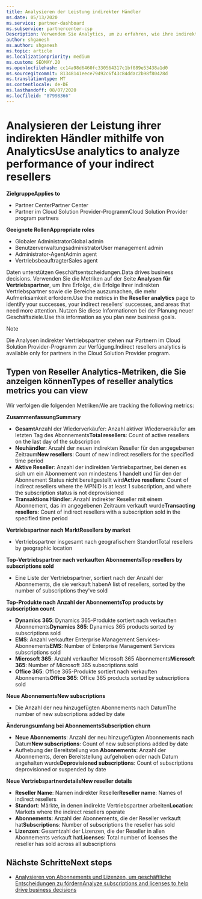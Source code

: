 ```yaml
---
title: Analysieren der Leistung indirekter Händler
ms.date: 05/13/2020
ms.service: partner-dashboard
ms.subservice: partnercenter-csp
Description: Verwenden Sie Analytics, um zu erfahren, wie ihre indirekten Vertriebspartner dies tun, sowohl ihre Erfolge als auch die Bereiche, die möglicherweise mehr Aufmerksamkeit erfordern
author: shganesh
ms.author: shganesh
ms.topic: article
ms.localizationpriority: medium
ms.custom: SEOMAY.20
ms.openlocfilehash: cc14a98d6460fc330564317c1bf089e53438a1d0
ms.sourcegitcommit: 81348141eece79492c6f43c84ddac2b98f80428d
ms.translationtype: MT
ms.contentlocale: de-DE
ms.lasthandoff: 08/07/2020
ms.locfileid: "87998366"
---
```

# <a name="use-analytics-to-analyze-performance-of-your-indirect-resellers"></a><span data-ttu-id="58400-103">Analysieren der Leistung ihrer indirekten Händler mithilfe von Analytics</span><span class="sxs-lookup"><span data-stu-id="58400-103">Use analytics to analyze performance of your indirect resellers</span></span>

<span data-ttu-id="58400-104">**Zielgruppe**</span><span class="sxs-lookup"><span data-stu-id="58400-104">**Applies to**</span></span>

- <span data-ttu-id="58400-105">Partner Center</span><span class="sxs-lookup"><span data-stu-id="58400-105">Partner Center</span></span>
- <span data-ttu-id="58400-106">Partner im Cloud Solution Provider-Programm</span><span class="sxs-lookup"><span data-stu-id="58400-106">Cloud Solution Provider program partners</span></span>

<span data-ttu-id="58400-107">**Geeignete Rollen**</span><span class="sxs-lookup"><span data-stu-id="58400-107">**Appropriate roles**</span></span>

- <span data-ttu-id="58400-108">Globaler Administrator</span><span class="sxs-lookup"><span data-stu-id="58400-108">Global admin</span></span>
- <span data-ttu-id="58400-109">Benutzerverwaltungsadministrator</span><span class="sxs-lookup"><span data-stu-id="58400-109">User management admin</span></span>
- <span data-ttu-id="58400-110">Administrator-Agent</span><span class="sxs-lookup"><span data-stu-id="58400-110">Admin agent</span></span>
- <span data-ttu-id="58400-111">Vertriebsbeauftragter</span><span class="sxs-lookup"><span data-stu-id="58400-111">Sales agent</span></span>

<span data-ttu-id="58400-112">Daten unterstützen Geschäftsentscheidungen.</span><span class="sxs-lookup"><span data-stu-id="58400-112">Data drives business decisions.</span></span> <span data-ttu-id="58400-113">Verwenden Sie die Metriken auf der Seite **Analysen für Vertriebspartner**, um Ihre Erfolge, die Erfolge Ihrer indirekten Vertriebspartner sowie die Bereiche auszumachen, die mehr Aufmerksamkeit erfordern.</span><span class="sxs-lookup"><span data-stu-id="58400-113">Use the metrics in the **Reseller analytics** page to identify your successes, your indirect resellers' successes, and areas that need more attention.</span></span> <span data-ttu-id="58400-114">Nutzen Sie diese Informationen bei der Planung neuer Geschäftsziele.</span><span class="sxs-lookup"><span data-stu-id="58400-114">Use this information as you plan new business goals.</span></span>

> [!NOTE]
> <span data-ttu-id="58400-115">Die Analysen indirekter Vertriebspartner stehen nur Partnern im Cloud Solution Provider-Programm zur Verfügung.</span><span class="sxs-lookup"><span data-stu-id="58400-115">Indirect resellers analytics is available only for partners in the Cloud Solution Provider program.</span></span>

## <a name="types-of-reseller-analytics-metrics-you-can-view"></a><span data-ttu-id="58400-116">Typen von Reseller Analytics-Metriken, die Sie anzeigen können</span><span class="sxs-lookup"><span data-stu-id="58400-116">Types of reseller analytics metrics you can view</span></span>

<span data-ttu-id="58400-117">Wir verfolgen die folgenden Metriken:</span><span class="sxs-lookup"><span data-stu-id="58400-117">We are tracking the following metrics:</span></span>

<span data-ttu-id="58400-118">**Zusammenfassung**</span><span class="sxs-lookup"><span data-stu-id="58400-118">**Summary**</span></span>  
 - <span data-ttu-id="58400-119">**Gesamt**Anzahl der Wiederverkäufer: Anzahl aktiver Wiederverkäufer am letzten Tag des Abonnements</span><span class="sxs-lookup"><span data-stu-id="58400-119">**Total resellers**: Count of active resellers on the last day of the subscription</span></span>  
 - <span data-ttu-id="58400-120">**Neuhändler**: Anzahl der neuen indirekten Reseller für den angegebenen Zeitraum</span><span class="sxs-lookup"><span data-stu-id="58400-120">**New resellers**: Count of new indirect resellers for the specified time period</span></span>  
 - <span data-ttu-id="58400-121">**Aktive Reseller**: Anzahl der indirekten Vertriebspartner, bei denen es sich um ein Abonnement von mindestens 1 handelt und für den der Abonnement Status nicht bereitgestellt wird</span><span class="sxs-lookup"><span data-stu-id="58400-121">**Active resellers**: Count of indirect resellers where the MPNID is at least 1 subscription, and where the subscription status is not deprovisioned</span></span>  
 - <span data-ttu-id="58400-122">**Transaktions Händler**: Anzahl indirekter Reseller mit einem Abonnement, das im angegebenen Zeitraum verkauft wurde</span><span class="sxs-lookup"><span data-stu-id="58400-122">**Transacting resellers**: Count of indirect resellers with a subscription sold in the specified time period</span></span>  

<span data-ttu-id="58400-123">**Vertriebspartner nach Markt**</span><span class="sxs-lookup"><span data-stu-id="58400-123">**Resellers by market**</span></span>  
 - <span data-ttu-id="58400-124">Vertriebspartner insgesamt nach geografischem Standort</span><span class="sxs-lookup"><span data-stu-id="58400-124">Total resellers by geographic location</span></span>  

<span data-ttu-id="58400-125">**Top-Vertriebspartner nach verkauften Abonnements**</span><span class="sxs-lookup"><span data-stu-id="58400-125">**Top resellers by subscriptions sold**</span></span>
 - <span data-ttu-id="58400-126">Eine Liste der Vertriebspartner, sortiert nach der Anzahl der Abonnements, die sie verkauft haben</span><span class="sxs-lookup"><span data-stu-id="58400-126">A list of resellers, sorted by the number of subscriptions they've sold</span></span>  

<span data-ttu-id="58400-127">**Top-Produkte nach Anzahl der Abonnements**</span><span class="sxs-lookup"><span data-stu-id="58400-127">**Top products by subscription count**</span></span>  
 - <span data-ttu-id="58400-128">**Dynamics 365**: Dynamics 365-Produkte sortiert nach verkauften Abonnements</span><span class="sxs-lookup"><span data-stu-id="58400-128">**Dynamics 365**: Dynamics 365 products sorted by subscriptions sold</span></span>  
 - <span data-ttu-id="58400-129">**EMS**: Anzahl verkaufter Enterprise Management Services-Abonnements</span><span class="sxs-lookup"><span data-stu-id="58400-129">**EMS**: Number of Enterprise Management Services subscriptions sold</span></span>  
 - <span data-ttu-id="58400-130">**Microsoft 365**: Anzahl verkaufter Microsoft 365 Abonnements</span><span class="sxs-lookup"><span data-stu-id="58400-130">**Microsoft 365**: Number of Microsoft 365 subscriptions sold</span></span>  
 - <span data-ttu-id="58400-131">**Office 365**: Office 365-Produkte sortiert nach verkauften Abonnements</span><span class="sxs-lookup"><span data-stu-id="58400-131">**Office 365**: Office 365 products sorted by subscriptions sold</span></span>  

<span data-ttu-id="58400-132">**Neue Abonnements**</span><span class="sxs-lookup"><span data-stu-id="58400-132">**New subscriptions**</span></span>  
 - <span data-ttu-id="58400-133">Die Anzahl der neu hinzugefügten Abonnements nach Datum</span><span class="sxs-lookup"><span data-stu-id="58400-133">The number of new subscriptions added by date</span></span>  

<span data-ttu-id="58400-134">**Änderungsumfang bei Abonnements**</span><span class="sxs-lookup"><span data-stu-id="58400-134">**Subscription churn**</span></span>  
 - <span data-ttu-id="58400-135">**Neue Abonnements**: Anzahl der neu hinzugefügten Abonnements nach Datum</span><span class="sxs-lookup"><span data-stu-id="58400-135">**New subscriptions**: Count of new subscriptions added by date</span></span>  
 - <span data-ttu-id="58400-136">Aufhebung der Bereitstellung von **Abonnements**: Anzahl der Abonnements, deren Bereitstellung aufgehoben oder nach Datum angehalten wurde</span><span class="sxs-lookup"><span data-stu-id="58400-136">**Deprovisioned subscriptions**: Count of subscriptions deprovisioned or suspended by date</span></span>  

<span data-ttu-id="58400-137">**Neue Vertriebspartnerdetails**</span><span class="sxs-lookup"><span data-stu-id="58400-137">**New reseller details**</span></span>  
 - <span data-ttu-id="58400-138">**Reseller Name**: Namen indirekter Reseller</span><span class="sxs-lookup"><span data-stu-id="58400-138">**Reseller name**: Names of indirect resellers</span></span>  
 - <span data-ttu-id="58400-139">**Standort**: Märkte, in denen indirekte Vertriebspartner arbeiten</span><span class="sxs-lookup"><span data-stu-id="58400-139">**Location**: Markets where the indirect resellers operate</span></span>  
 - <span data-ttu-id="58400-140">**Abonnements**: Anzahl der Abonnements, die der Reseller verkauft hat</span><span class="sxs-lookup"><span data-stu-id="58400-140">**Subscriptions**: Number of subscriptions the reseller has sold</span></span>  
 - <span data-ttu-id="58400-141">**Lizenzen**: Gesamtzahl der Lizenzen, die der Reseller in allen Abonnements verkauft hat</span><span class="sxs-lookup"><span data-stu-id="58400-141">**Licenses**: Total number of licenses the reseller has sold across all subscriptions</span></span>  
  
## <a name="next-steps"></a><span data-ttu-id="58400-142">Nächste Schritte</span><span class="sxs-lookup"><span data-stu-id="58400-142">Next steps</span></span>

- [<span data-ttu-id="58400-143">Analysieren von Abonnements und Lizenzen, um geschäftliche Entscheidungen zu fördern</span><span class="sxs-lookup"><span data-stu-id="58400-143">Analyze subscriptions and licenses to help drive business decisions</span></span>](analyze-subscriptions-licenses.md)